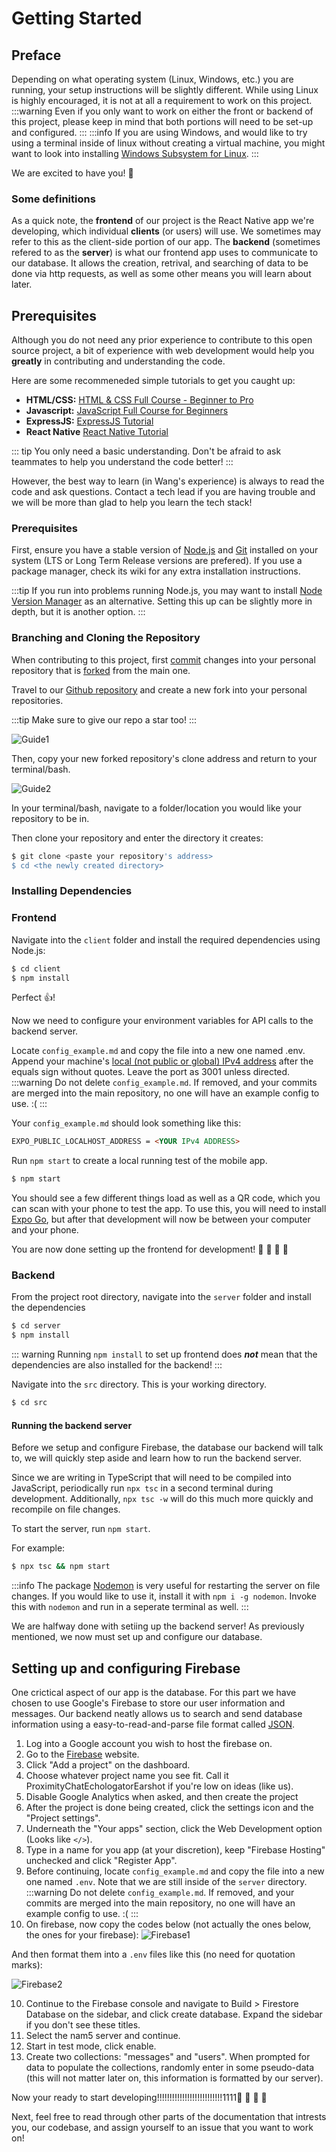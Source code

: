 # Getting Started

## Preface

Depending on what operating system (Linux, Windows, etc.) you are running, your setup instructions will be slightly different. While using Linux is highly encouraged, it is not at all a requirement to work on this project. 
:::warning
Even if you only want to work on either the front or backend of this project, please keep in mind that both portions will need to be set-up and configured.
:::
:::info
If you are using Windows, and would like to try using a terminal inside of linux without creating a virtual machine, you might want to look into installing [Windows Subsystem for Linux](https://learn.microsoft.com/en-us/windows/wsl/install).
:::

We are excited to have you! :hugs:

### Some definitions

As a quick note, the **frontend** of our project is the React Native app we're developing, which individual **clients** (or users) will use. We sometimes may refer to this as the client-side portion of our app.
The **backend** (sometimes refered to as the **server**) is what our frontend app uses to communicate to our database. It allows the creation, retrival, and searching of data to be done via http requests, as well as some other means you will learn about later.

## Prerequisites

Although you do not need any prior experience to contribute to this open source project, a bit of experience with web development would help you **greatly** in contributing and understanding the code.

Here are some recommeneded simple tutorials to get you caught up:

- **HTML/CSS:** [HTML & CSS Full Course - Beginner to Pro](https://www.youtube.com/watch?v=G3e-cpL7ofc)
- **Javascript:** [JavaScript Full Course for Beginners](https://www.youtube.com/watch?v=EfAl9bwzVZk)
- **ExpressJS:** [ExpressJS Tutorial](https://www.youtube.com/watch?v=39znK--Yo1o&list=PL_cUvD4qzbkwp6pxx27pqgohrsP8v1Wj2&index=1)
- **React Native** [React Native Tutorial](https://www.youtube.com/watch?v=obH0Po_RdWk&t=2904s)

::: tip
You only need a basic understanding. Don't be afraid to ask teammates to help you understand the code better!
:::

However, the best way to learn (in Wang's experience) is always to read the code and ask questions. Contact a tech lead if you are having trouble and we will be more than glad to help you learn the tech stack!

### Prerequisites

First, ensure you have a stable version of [Node.js](https://nodejs.org/) and [Git](https://git-scm.com/) installed on your system (LTS or Long Term Release versions are prefered). If you use a package manager, check its wiki for any extra installation instructions.

:::tip
If you run into problems running Node.js, you may want to install [Node Version Manager](https://github.com/nvm-sh/nvm) as an alternative. Setting this up can be slightly more in depth, but it is another option.
:::

### Branching and Cloning the Repository

When contributing to this project, first [commit](https://github.com/git-guides/git-commit) changes into your personal repository that is [forked](https://docs.github.com/en/pull-requests/collaborating-with-pull-requests/working-with-forks/fork-a-repo) from the main one.

Travel to our [Github repository](https://github.com/ufosc/OSC-Proximity-Chat-App) and create a new fork into your personal repositories.

:::tip
Make sure to give our repo a star too!
:::

![Guide1](/imgs/docimg1.png)

Then, copy your new forked repository's clone address and return to your terminal/bash.

![Guide2](/imgs/docimg2.png)

In your terminal/bash, navigate to a folder/location you would like your repository to be in.

Then clone your repository and enter the directory it creates:

```bash
$ git clone <paste your repository's address>
$ cd <the newly created directory>
```

### Installing Dependencies

### Frontend

Navigate into the `client` folder and install the required dependencies using Node.js:

```bash
$ cd client
$ npm install
```

Perfect :thumbsup:!

Now we need to configure your environment variables for API calls to the backend server.

Locate `config_example.md` and copy the file into a new one named .env.  Append your machine's [local (not public or global) IPv4 address](https://www.whatismybrowser.com/detect/what-is-my-local-ip-address) after the equals sign without quotes. Leave the port as 3001 unless directed.
:::warning
Do not delete `config_example.md`. If removed, and your commits are merged into the main repository, no one will have an example config to use. :(
:::

Your `config_example.md` should look something like this:

```config_example.md
EXPO_PUBLIC_LOCALHOST_ADDRESS = <YOUR IPv4 ADDRESS>
```

Run `npm start` to create a local running test of the mobile app.

```bash
$ npm start
```

You should see a few different things load as well as a QR code, which you can scan with your phone to test the app. To use this, you will need to install [Expo Go](https://expo.dev/expo-go), but after that development will now be between your computer and your phone.

You are now done setting up the frontend for development!
:tada: :tada: :tada: :tada:


### Backend

From the project root directory, navigate into the `server` folder and install the dependencies

```bash
$ cd server
$ npm install
```

::: warning
Running `npm install` to set up frontend does **_not_** mean that the dependencies are also installed for the backend!
:::

Navigate into the `src` directory. This is your working directory.

```bash
$ cd src
```

#### Running the backend server

Before we setup and configure Firebase, the database our backend will talk to, we will quickly step aside and learn how to run the backend server.

Since we are writing in TypeScript that will need to be compiled into JavaScript, periodically run `npx tsc` in a second terminal during development. Additionally, `npx tsc -w` will do this much more quickly and recompile on file changes.

To start the server, run `npm start`.

For example:

```bash
$ npx tsc && npm start
```

:::info
The package [Nodemon]() is very useful for restarting the server on file changes.
If you would like to use it, install it with `npm i -g nodemon`. Invoke this with `nodemon` and run in a seperate terminal as well.
:::

We are halfway done with setiing up the backend server! As previously mentioned, we now must set up and configure our database.


## Setting up and configuring Firebase

One crictical aspect of our app is the database. For this part we have chosen to use Google's Firebase to store our user information and messages. Our backend neatly allows us to search and send database information using a easy-to-read-and-parse file format called [JSON](https://en.wikipedia.org/wiki/JSON).

1) Log into a Google account you wish to host the firebase on.
2) Go to the [Firebase](https://firebase.google.com/) website.
3) Click "Add a project" on the dashboard.
4) Choose whatever project name you see fit. Call it ProximityChatEchologatorEarshot if you're low on ideas (like us).
5) Disable Google Analytics when asked, and then create the project
6) After the project is done being created, click the settings icon and the "Project settings".
7) Underneath the "Your apps" section, click the Web Development option (Looks like `</>`).
8) Type in a name for you app (at your discretion), keep "Firebase Hosting" unchecked and click "Register App".
9) Before continuing, locate `config_example.md` and copy the file into a new one named `.env`. Note that we are still inside of the `server` directory.
:::warning
Do not delete `config_example.md`. If removed, and your commits are merged into the main repository, no one will have an example config to use. :(
:::
10) On firebase, now copy the codes below (not actually the ones below, the ones for your firebase):
![Firebase1](/imgs/firebase1.png)

And then format them into a `.env` files like this (no need for quotation marks):

![Firebase2](/imgs/firebase2.png)


10) Continue to the Firebase console and navigate to Build > Firestore Database on the sidebar, and click create database. Expand the sidebar if you don't see these titles.
11) Select the nam5 server and continue.
12) Start in test mode, click enable.
13) Create two collections: "messages" and "users". When prompted for data to populate the collections, randomly enter in some pseudo-data (this will not matter later on, this information is formatted by our server).

Now your ready to start developing!!!!!!!!!!!!!!!!!!!!!!!!!!1111🎉 🎉 🎉 🎉 

Next, feel free to read through other parts of the documentation that intrests you, our codebase, and assign yourself to an issue that you want to work on!
